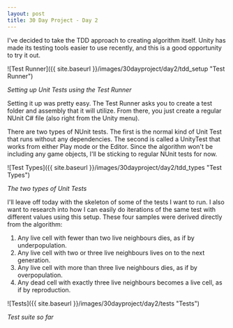 ```yaml
---
layout: post
title: 30 Day Project - Day 2
---
```


I've decided to take the TDD approach to creating algorithm itself. Unity has made its testing tools easier to use recently, and this is a good opportunity to try it out.

![Test Runner]({{ site.baseurl }}/images/30dayproject/day2/tdd_setup "Test Runner")

_Setting up Unit Tests using the Test Runner_

Setting it up was pretty easy. The Test Runner asks you to create a test folder and assembly that it will utilize. From there, you just create a regular NUnit C# file (also right from the Unity menu).

There are two types of NUnit tests. The first is the normal kind of Unit Test that runs without any dependencies. The second is called a UnityTest that works from either Play mode or the Editor. Since the algorithm won't be including any game objects, I'll be sticking to regular NUnit tests for now.

![Test Types]({{ site.baseurl }}/images/30dayproject/day2/tdd_types "Test Types")

_The two types of Unit Tests_

I'll leave off today with the skeleton of some of the tests I want to run. I also want to research into how I can easily do iterations of the same test with different values using this setup. These four samples were derived directly from the algorithm:

1. Any live cell with fewer than two live neighbours dies, as if by underpopulation.
2. Any live cell with two or three live neighbours lives on to the next generation.
3. Any live cell with more than three live neighbours dies, as if by overpopulation.
4. Any dead cell with exactly three live neighbours becomes a live cell, as if by reproduction.

![Tests]({{ site.baseurl }}/images/30dayproject/day2/tests "Tests")

_Test suite so far_
